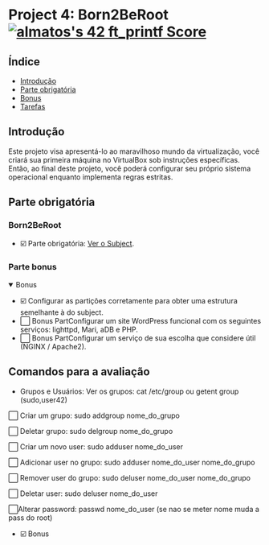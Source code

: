 # Project 4: Born2BeRoot   <a href="https://github.com/JaeSeoKim/badge42"><img src="https://badge42.vercel.app/api/v2/cla88p9vf00110fmd8v1byjg9/project/2921681" alt="almatos's 42 ft_printf Score" /></a>


## Índice

- [Introdução](#introdução)
- [Parte obrigatória](#parte-obrigatória)
- [Bonus](#parte-bonus)
- [Tarefas](#tarefas)

## Introdução

Este projeto visa apresentá-lo ao maravilhoso mundo da virtualização, você criará sua primeira máquina no VirtualBox sob instruções específicas. Então, ao final deste projeto, você poderá configurar seu próprio sistema operacional enquanto implementa regras estritas.

## Parte obrigatória
<div align="center">

</div>

### Born2BeRoot

- :ballot_box_with_check: Parte obrigatória: [Ver o Subject](https://github.com/Alef-Matos/Born2BeRoot/blob/main/Subject/subject.pdf).

### Parte bonus

<details open>
<summary> Bonus </summary>

- :ballot_box_with_check: Configurar as partições corretamente para obter uma estrutura semelhante à do subject.
- :white_large_square: Bonus PartConfigurar um site WordPress funcional com os seguintes serviços: lighttpd, Mari, aDB e PHP.
- :white_large_square: Bonus PartConfigurar um serviço de sua escolha que considere útil (NGINX / Apache2).

</details>

## Comandos para a avaliação

- Grupos e Usuários:
Ver os grupos: cat /etc/group ou getent group (sudo,user42)

:white_large_square: Criar um grupo: sudo addgroup nome_do_grupo

:white_large_square: Deletar grupo: sudo delgroup nome_do_grupo

:white_large_square: Criar um novo user: sudo adduser nome_do_user

:white_large_square: Adicionar user no grupo: sudo adduser nome_do_user nome_do_grupo

:white_large_square: Remover user do grupo: sudo deluser nome_do_user nome_do_grupo

:white_large_square: Deletar user: sudo deluser nome_do_user

:white_large_square:Alterar password: passwd nome_do_user (se nao se meter nome muda a pass do root)




- :ballot_box_with_check: Bonus



